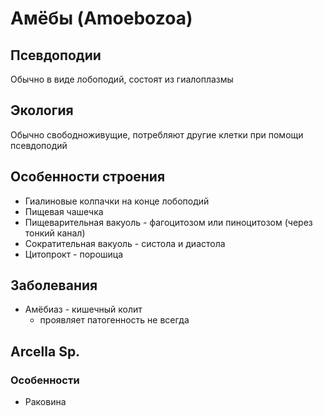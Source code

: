 # Амёбы (Amoebozoa)

## Псевдоподии
Обычно в виде лобоподий, состоят из гиалоплазмы

## Экология
Обычно свободноживущие, потребляют другие клетки при помощи псевдоподий

## Особенности строения
- Гиалиновые колпачки на конце лобоподий
- Пищевая чашечка
- Пищеварительная вакуоль - фагоцитозом или пиноцитозом (через тонкий канал)
- Сократительная вакуоль - систола и диастола
- Цитопрокт - порошица

## Заболевания
- Амёбиаз - кишечный колит
	- проявляет патогенность не всегда
## Arcella Sp.

### Особенности
- Раковина